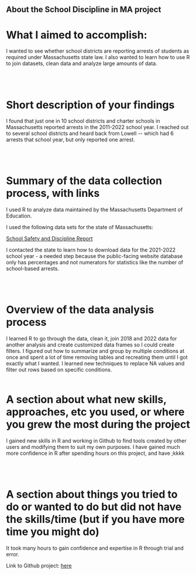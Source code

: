  <!-- GETTING STARTED -->
## About the School Discipline in MA project

<h1>What I aimed to accomplish:</h1>

<p>I wanted to see whether school districts are reporting arrests of students as required under Massachusetts state law. I also wanted to learn how to use R to join datasets, clean data and analyze large amounts of data. </p>

<br>
<br>
<h1>Short description of your findings</h1>
<p> I found that just one in 10 school districts and charter schools in Massachusetts reported arrests in the 2011-2022 school year. I reached out to several school districts and heard back from Lowell -- which had 6 arrests that school year, but only reported one arrest. </p>

<br>
<br>
<h1>Summary of the data collection process, with links</h1>
<p> I used R to analyze data maintained by the Massachusetts Department of Education.  </a> </p>
<p> I used the following data sets for the state of Massachusetts:</p>

<p><a href="https://www.doe.mass.edu/infoservices/data/ssdr/default.html">School Safety and Discipline Report </a></p>

<p> I contacted the state to learn how to download data for the 2021-2022 school year - a needed step because the public-facing website database only has percentages and not numerators for statistics like the number of school-based arrests. </p>

<br>
<br>
<h1>Overview of the data analysis process</h1>
<p>I learned R to go through the data, clean it, join 2018 and 2022 data for another analysis and create customized data frames so I could create filters. I figured out how to summarize and group by multiple conditions at once and spent a lot of time removing tables and recreating them until I got exactly what I wanted. I learned new techniques to replace NA values and filter out rows based on specific conditions. 

<br>
<br>
<h1>A section about what new skills, approaches, etc you used, or where you grew the most during the project</h1>
<p> I gained new skills in R and working in Github to find tools created by other users and modifying them to suit my own purposes. I have gained much more confidence in R after spending hours on this project, and have ;kkkk </p>

<br>
<br>
<h1>A section about things you tried to do or wanted to do but did not have the skills/time (but if you have more time you might do)</h1>
<p> It took many hours to gain confidence and expertise in R through trial and error. 
</p>


<p>Link to Github project: <a href="https://marinav13.github.io/Project3/">here</a></p>
